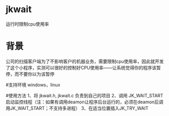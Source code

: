 # jkwait
运行时限制cpu使用率

# 背景
公司的扫描客户端为了不影响客户的机器业务，需要限制cpu使用率，因此就开发了这个小程序，实测可以很好的控制好CPU使用率——让系统觉得你的程序该暂停，而不要你以为该暂停

#支持环境
windows，linux

#使用方法
1、将 jkwait.h, jkwait.c 负责到自己的项目
2、调用 JK_WAIT_START 启动监控线程（注：如果有调用deamon让程序后台运行的，必须在deamon后调用JK_WAIT_START；不支持多进程）
3、在适当位置插入JK_TRY_WAIT
